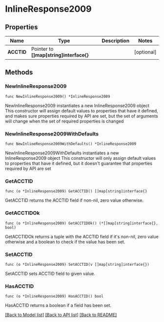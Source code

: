 # InlineResponse2009

## Properties

Name | Type | Description | Notes
------------ | ------------- | ------------- | -------------
**ACCTID** | Pointer to **[]map[string]interface{}** |  | [optional] 

## Methods

### NewInlineResponse2009

`func NewInlineResponse2009() *InlineResponse2009`

NewInlineResponse2009 instantiates a new InlineResponse2009 object
This constructor will assign default values to properties that have it defined,
and makes sure properties required by API are set, but the set of arguments
will change when the set of required properties is changed

### NewInlineResponse2009WithDefaults

`func NewInlineResponse2009WithDefaults() *InlineResponse2009`

NewInlineResponse2009WithDefaults instantiates a new InlineResponse2009 object
This constructor will only assign default values to properties that have it defined,
but it doesn't guarantee that properties required by API are set

### GetACCTID

`func (o *InlineResponse2009) GetACCTID() []map[string]interface{}`

GetACCTID returns the ACCTID field if non-nil, zero value otherwise.

### GetACCTIDOk

`func (o *InlineResponse2009) GetACCTIDOk() (*[]map[string]interface{}, bool)`

GetACCTIDOk returns a tuple with the ACCTID field if it's non-nil, zero value otherwise
and a boolean to check if the value has been set.

### SetACCTID

`func (o *InlineResponse2009) SetACCTID(v []map[string]interface{})`

SetACCTID sets ACCTID field to given value.

### HasACCTID

`func (o *InlineResponse2009) HasACCTID() bool`

HasACCTID returns a boolean if a field has been set.


[[Back to Model list]](../README.md#documentation-for-models) [[Back to API list]](../README.md#documentation-for-api-endpoints) [[Back to README]](../README.md)


